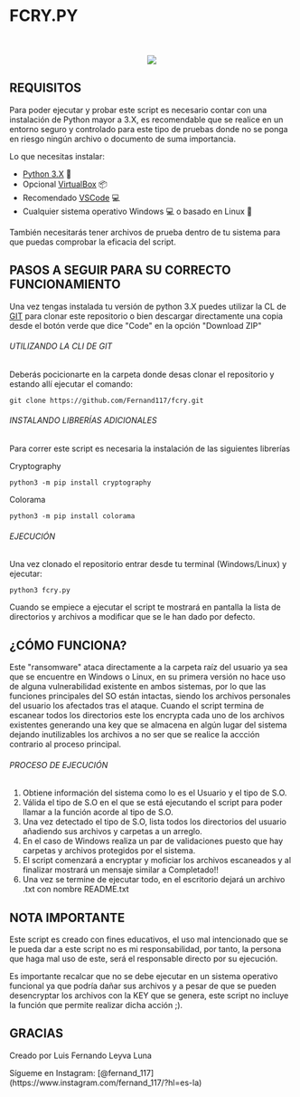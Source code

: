 # FCRY.PY
<p align="center">
 <br></br>
 <img src="https://www.python.org/static/img/python-logo.png">
</p>

## REQUISITOS
Para poder ejecutar y probar este script es necesario contar con una instalación de Python mayor a 3.X, es recomendable que se realice en un entorno seguro y controlado para este tipo de pruebas donde no se ponga en riesgo ningún archivo o documento de suma importancia.

Lo que necesitas instalar:
- [Python 3.X](https://www.python.org/) :snake:
- Opcional [VirtualBox](https://www.virtualbox.org/) :package:
- Recomendado [VSCode](https://code.visualstudio.com/) :computer:
- Cualquier sistema operativo Windows :computer: o basado en Linux :penguin:

También necesitarás tener archivos de prueba dentro de tu sistema para que puedas comprobar la eficacia del script.

## PASOS A SEGUIR PARA SU CORRECTO FUNCIONAMIENTO
Una vez tengas instalada tu versión de python 3.X puedes utilizar la CL de [GIT](https://git-scm.com/) para clonar este repositorio o bien descargar directamente una copia desde el botón verde que dice "Code" en la opción "Download ZIP"

###### UTILIZANDO LA CLI DE GIT
Deberás pocicionarte en la carpeta donde desas clonar el repositorio y estando allí ejecutar el comando:
```
git clone https://github.com/Fernand117/fcry.git
```

###### INSTALANDO LIBRERÍAS ADICIONALES
Para correr este script es necesaria la instalación de las siguientes librerías

Cryptography
```
python3 -m pip install cryptography
```

Colorama
```
python3 -m pip install colorama
```

###### EJECUCIÓN
Una vez clonado el repositorio entrar desde tu terminal (Windows/Linux) y ejecutar:
```
python3 fcry.py
```
Cuando se empiece a ejecutar el script te mostrará en pantalla la lista de directorios y archivos a modificar que se le han dado por defecto.

## ¿CÓMO FUNCIONA?
Este "ransomware" ataca directamente a la carpeta raíz del usuario ya sea que se encuentre en Windows o Linux, en su primera versión no hace uso de alguna vulnerabilidad existente en ambos sistemas, por lo que las funciones principales del SO están intactas, siendo los archivos personales del usuario los afectados tras el ataque. Cuando el script termina de escanear todos los directorios este los encrypta cada uno de los archivos existentes generando una key que se almacena en algún lugar del sistema dejando inutilizables los archivos a no ser que se realice la accción contrario al proceso principal.

###### PROCESO DE EJECUCIÓN

1. Obtiene información del sistema como lo es el Usuario y el tipo de S.O.
2. Válida el tipo de S.O en el que se está ejecutando el script para poder llamar a la función acorde al tipo de S.O.
3. Una vez detectado el tipo de S.O, lista todos los directorios del usuario añadiendo sus archivos y carpetas a un arreglo.
4. En el caso de Windows realiza un par de validaciones puesto que hay carpetas y archivos protegidos por el sistema.
5. El script comenzará a encryptar y moficiar los archivos escaneados y al finalizar mostrará un mensaje similar a Completado!!
6. Una vez se termine de ejecutar todo, en el escritorio dejará un archivo .txt con nombre README.txt

## NOTA IMPORTANTE
Este script es creado con fines educativos, el uso mal intencionado que se le pueda dar a este script no es mi responsabilidad, por tanto, la persona que haga mal uso de este, será el responsable directo por su ejecución.

<p>Es importante recalcar que no se debe ejecutar en un sistema operativo funcional ya que podría dañar sus archivos y a pesar de que se pueden desencryptar los archivos con la KEY que se genera, este script no incluye la función que permite realizar dicha acción ;).</p>

## GRACIAS
<p>Creado por Luis Fernando Leyva Luna</p>
<p>Sígueme en Instagram: [@fernand_117](https://www.instagram.com/fernand_117/?hl=es-la)</p>
